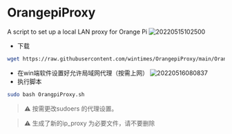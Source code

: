 # OrangepiProxy
A script to set up a local LAN proxy for Orange Pi 
![20220515102500](https://cdn.jsdelivr.net/gh/wintimes/PicGo_Repo_Mellow@main//20220515102500.png)
* 下载
```bash
wget https://raw.githubusercontent.com/wintimes/OrangepiProxy/main/OrangepiProxy.sh
```
* 在win端软件设置好允许局域网代理（按需上网）
![20220516080837](https://cdn.jsdelivr.net/gh/wintimes/PicGo_Repo_Mellow@main//20220516080837.png)
* 执行脚本
```bash
sudo bash OrangpiProxy.sh
```
> :warning: 按需更改sudoers 的代理设置。

> :warning: 生成了新的ip_proxy 为必要文件，请不要删除
